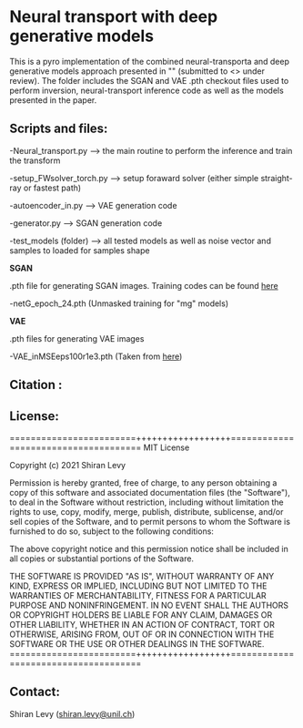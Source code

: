 # Neural transport with deep generative models

This is a pyro implementation of the combined neural-transporta and deep generative models approach presented in "" (submitted to <> under review). 
The folder includes the SGAN and VAE .pth checkout files used to perform inversion, neural-transport inference code as well as the models presented
in the paper.

## Scripts and files:

-Neural_transport.py        --> the main routine to perform the inference and train the transform 

-setup_FWsolver_torch.py    --> setup foraward solver (either simple straight-ray or fastest path)

-autoencoder_in.py          --> VAE generation code

-generator.py               --> SGAN generation code

-test_models (folder)       --> all tested models as well as noise vector and samples to loaded for samples shape

**SGAN**

.pth file for generating SGAN images. Training codes can be found [here](https://github.com/elaloy/gan_for_gradient_based_inv/tree/master/training)

-netG_epoch_24.pth (Unmasked training for "mg" models)

**VAE**

.pth files for generating VAE images 

-VAE_inMSEeps100r1e3.pth (Taken from [here](https://github.com/jlalvis/VAE_SGD/tree/master/VAE))

## Citation :


## License:
========================++++++++++++++++++=====================================
MIT License

Copyright (c) 2021 Shiran Levy

Permission is hereby granted, free of charge, to any person obtaining a copy
of this software and associated documentation files (the "Software"), to deal
in the Software without restriction, including without limitation the rights
to use, copy, modify, merge, publish, distribute, sublicense, and/or sell
copies of the Software, and to permit persons to whom the Software is
furnished to do so, subject to the following conditions:

The above copyright notice and this permission notice shall be included in all
copies or substantial portions of the Software.

THE SOFTWARE IS PROVIDED "AS IS", WITHOUT WARRANTY OF ANY KIND, EXPRESS OR
IMPLIED, INCLUDING BUT NOT LIMITED TO THE WARRANTIES OF MERCHANTABILITY,
FITNESS FOR A PARTICULAR PURPOSE AND NONINFRINGEMENT. IN NO EVENT SHALL THE
AUTHORS OR COPYRIGHT HOLDERS BE LIABLE FOR ANY CLAIM, DAMAGES OR OTHER
LIABILITY, WHETHER IN AN ACTION OF CONTRACT, TORT OR OTHERWISE, ARISING FROM,
OUT OF OR IN CONNECTION WITH THE SOFTWARE OR THE USE OR OTHER DEALINGS IN THE
SOFTWARE.
========================++++++++++++++++++=====================================

## Contact:

Shiran Levy (shiran.levy@unil.ch)

